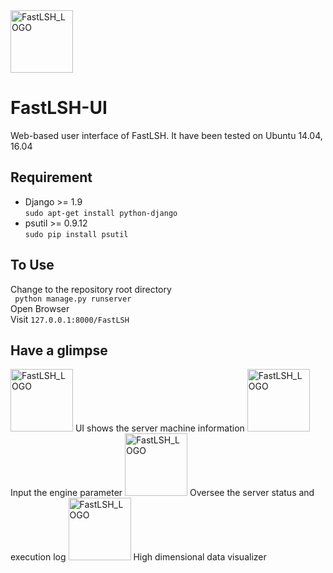 <img src="https://cloud.githubusercontent.com/assets/11495951/26154957/2a6a2970-3b44-11e7-8731-dae41039f610.png" alt="FastLSH_LOGO" style="width: 100px;"/>



# FastLSH-UI
Web-based user interface of FastLSH. It have been tested on Ubuntu 14.04, 16.04

## Requirement 
* Django >= 1.9  
    ` sudo apt-get install python-django `
* psutil >= 0.9.12  
    ` sudo pip install psutil `
  
## To Use
Change to the repository root directory  
`  python manage.py runserver `  
Open Browser  
Visit ` 127.0.0.1:8000/FastLSH `

## Have a glimpse 

<img src="https://cloud.githubusercontent.com/assets/11495951/26034659/897851b6-38f2-11e7-9a18-1725790cb6b1.png" alt="FastLSH_LOGO" style="width: 100px;"/>  
UI shows the server machine information  

<img src="https://cloud.githubusercontent.com/assets/11495951/26034667/9c4df30e-38f2-11e7-966b-0b6dc651fbd3.png" alt="FastLSH_LOGO" style="width: 100px;"/>  
Input the engine parameter  

<img src="https://cloud.githubusercontent.com/assets/11495951/26034670/acaa64ee-38f2-11e7-8fd7-3ae2f3b46c8f.png" alt="FastLSH_LOGO" style="width: 100px;"/>  
Oversee the server status and execution log  

<img src="https://cloud.githubusercontent.com/assets/11495951/26034680/c43fd4c2-38f2-11e7-8c6f-e02cc5e2700d.png" alt="FastLSH_LOGO" style="width: 100px;"/>  
High dimensional data visualizer  






